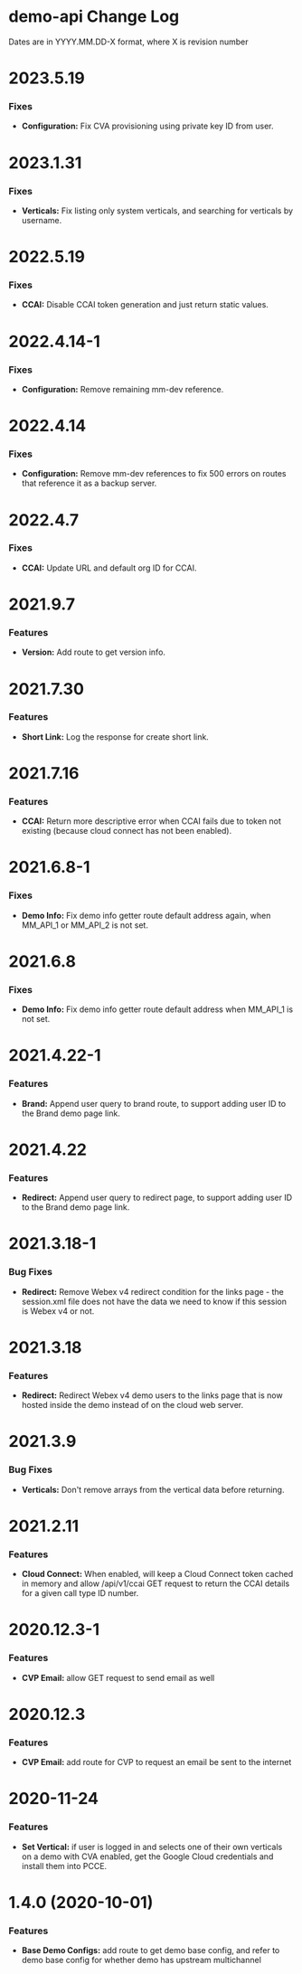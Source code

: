 # demo-api Change Log

Dates are in YYYY.MM.DD-X format, where X is revision number


# 2023.5.19

### Fixes
* **Configuration:** Fix CVA provisioning using private key ID from user.


# 2023.1.31

### Fixes
* **Verticals:** Fix listing only system verticals, and searching for verticals
by username.


# 2022.5.19

### Fixes
* **CCAI:** Disable CCAI token generation and just return static values.


# 2022.4.14-1

### Fixes
* **Configuration:** Remove remaining mm-dev reference.


# 2022.4.14

### Fixes
* **Configuration:** Remove mm-dev references to fix 500 errors on routes
that reference it as a backup server.


# 2022.4.7

### Fixes
* **CCAI:** Update URL and default org ID for CCAI.


# 2021.9.7

### Features
* **Version:** Add route to get version info.


# 2021.7.30

### Features
* **Short Link:** Log the response for create short link.


# 2021.7.16

### Features
* **CCAI:** Return more descriptive error when CCAI fails due to token not
existing (because cloud connect has not been enabled).


# 2021.6.8-1

### Fixes
* **Demo Info:** Fix demo info getter route default address again, when MM_API_1
or MM_API_2 is not set.


# 2021.6.8

### Fixes
* **Demo Info:** Fix demo info getter route default address when MM_API_1 is not
set.


# 2021.4.22-1

### Features
* **Brand:** Append user query to brand route, to support adding user ID
to the Brand demo page link.


# 2021.4.22

### Features
* **Redirect:** Append user query to redirect page, to support adding user ID
to the Brand demo page link.


# 2021.3.18-1

### Bug Fixes
* **Redirect:** Remove Webex v4 redirect condition for the links page - the
session.xml file does not have the data we need to know if this session is 
Webex v4 or not.


# 2021.3.18

### Features
* **Redirect:** Redirect Webex v4 demo users to the links page that is now
hosted inside the demo instead of on the cloud web server.


# 2021.3.9

### Bug Fixes
* **Verticals:** Don't remove arrays from the vertical data before returning.


# 2021.2.11

### Features

* **Cloud Connect:** When enabled, will keep a Cloud Connect token cached in
memory and allow /api/v1/ccai GET request to return the CCAI details for a given
call type ID number.


# 2020.12.3-1

### Features

* **CVP Email:** allow GET request to send email as well


# 2020.12.3

### Features

* **CVP Email:** add route for CVP to request an email be sent to the internet


# 2020-11-24

### Features

* **Set Vertical:** if user is logged in and selects one of their own verticals
on a demo with CVA enabled, get the Google Cloud credentials and install them
into PCCE.


# 1.4.0 (2020-10-01)

### Features

* **Base Demo Configs:** add route to get demo base config, and refer to demo base config for whether demo has upstream multichannel